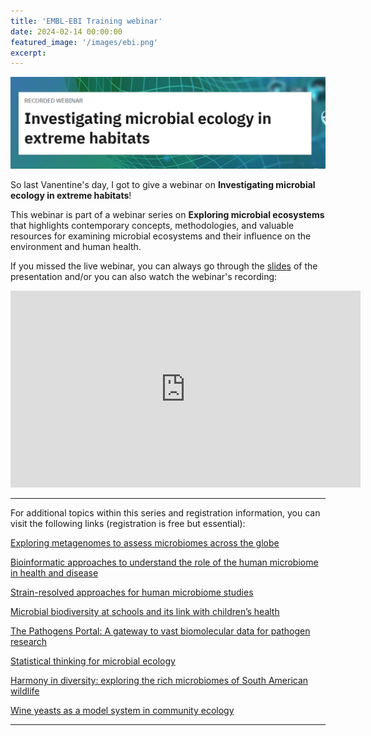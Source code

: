 ```yaml
---
title: 'EMBL-EBI Training webinar'
date: 2024-02-14 00:00:00
featured_image: '/images/ebi.png'
excerpt: 
---
```


![](/images/ebi.png)

So last Vanentine's day, I got to give a webinar on **Investigating microbial ecology in extreme habitats**!

This webinar is part of a webinar series on **Exploring microbial ecosystems** that highlights contemporary concepts, methodologies, and valuable resources for examining microbial ecosystems and their influence on the environment and human health. 

If you missed the live webinar, you can always go through the [slides](https://ftp.ebi.ac.uk/pub/training/2024/Webinars/Microbial-ecosystems_CPavloudi.pdf) of the presentation and/or you can also watch the webinar's recording:



<iframe width="560" height="315" src="https://www.youtube.com/embed/sLurSqlxiGg?si=6fYL6b-wyd0rspJ6" title="YouTube video player" frameborder="0" allow="accelerometer; autoplay; clipboard-write; encrypted-media; gyroscope; picture-in-picture; web-share" allowfullscreen></iframe>




--- 


For additional topics within this series and registration information, you can visit the following links (registration is free but essential):

[Exploring metagenomes to assess microbiomes across the globe](https://www.ebi.ac.uk/training/events/exploring-metagenomes-assess-microbiomes-across-globe/)

[Bioinformatic approaches to understand the role of the human microbiome in health and disease](https://www.ebi.ac.uk/training/events/bioinformatic-approaches-understand-role-human-microbiome-health-and-disease/)

[Strain-resolved approaches for human microbiome studies](https://www.ebi.ac.uk/training/events/strain-resolved-approaches-human-microbiome-studies/)

[Microbial biodiversity at schools and its link with children’s health](https://www.ebi.ac.uk/training/events/microbial-biodiversity-schools-and-its-link-childrens-health/)

[The Pathogens Portal: A gateway to vast biomolecular data for pathogen research](https://www.ebi.ac.uk/training/events/pathogens-portal-gateway-vast-biomolecular-data-pathogen-research/)

[Statistical thinking for microbial ecology](https://www.ebi.ac.uk/training/events/statistical-thinking-microbial-ecology/)

[Harmony in diversity: exploring the rich microbiomes of South American wildlife](https://www.ebi.ac.uk/training/events/harmony-diversity-exploring-rich-microbiomes-south-american-wildlife/)

[Wine yeasts as a model system in community ecology](https://www.ebi.ac.uk/training/events/wine-yeasts-model-system-community-ecology/)




---
